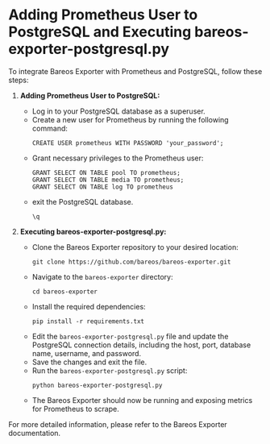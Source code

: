 # Adding Prometheus User to PostgreSQL and Executing bareos-exporter-postgresql.py

To integrate Bareos Exporter with Prometheus and PostgreSQL, follow these steps:

1. **Adding Prometheus User to PostgreSQL:**

    - Log in to your PostgreSQL database as a superuser.
    - Create a new user for Prometheus by running the following command:
      ```
      CREATE USER prometheus WITH PASSWORD 'your_password';
      ```
    - Grant necessary privileges to the Prometheus user:
      ```
      GRANT SELECT ON TABLE pool TO prometheus;
      GRANT SELECT ON TABLE media TO prometheus;
      GRANT SELECT ON TABLE log TO prometheus
      ```
    - exit the PostgreSQL database.
      ```
      \q
      ```

2. **Executing bareos-exporter-postgresql.py:**

    - Clone the Bareos Exporter repository to your desired location:
      ```
      git clone https://github.com/bareos/bareos-exporter.git
      ```
    - Navigate to the `bareos-exporter` directory:
      ```
      cd bareos-exporter
      ```
    - Install the required dependencies:
      ```
      pip install -r requirements.txt
      ```
    - Edit the `bareos-exporter-postgresql.py` file and update the PostgreSQL connection details, including the host, port, database name, username, and password.
    - Save the changes and exit the file.
    - Run the `bareos-exporter-postgresql.py` script:
      ```
      python bareos-exporter-postgresql.py
      ```
    - The Bareos Exporter should now be running and exposing metrics for Prometheus to scrape.

For more detailed information, please refer to the Bareos Exporter documentation.
